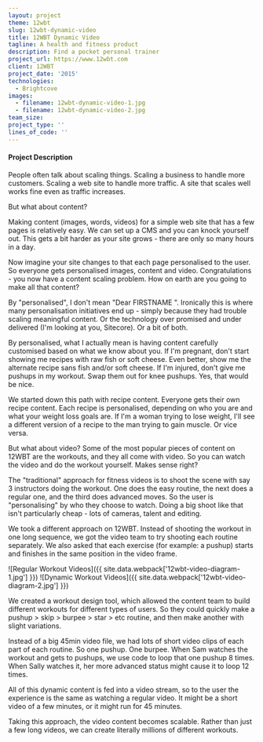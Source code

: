 ```yaml
---
layout: project
theme: 12wbt
slug: 12wbt-dynamic-video
title: 12WBT Dynamic Video
tagline: A health and fitness product
description: Find a pocket personal trainer
project_url: https://www.12wbt.com
client: 12WBT
project_date: '2015'
technologies:
  - Brightcove
images:
  - filename: 12wbt-dynamic-video-1.jpg
  - filename: 12wbt-dynamic-video-2.jpg
team_size:
project_type: ''
lines_of_code: ''
---
```


#### Project Description

People often talk about scaling things. Scaling a business to handle more customers. Scaling a web site to handle more traffic. A site that scales well works fine even as traffic increases.

But what about content?

Making content (images, words, videos) for a simple web site that has a few pages is relatively easy. We can set up a CMS and you can knock yourself out. This gets a bit harder as your site grows - there are only so many hours in a day.

Now imagine your site changes to that each page personalised to the user. So everyone gets personalised images, content and video. Congratulations - you now have a content scaling problem. How on earth are you going to make all that content?

By "personalised", I don't mean "Dear FIRSTNAME ". Ironically this is where many personalisation initiatives end up - simply because they had trouble scaling meaningful content. Or the technology over promised and under delivered (I'm looking at you, Sitecore). Or a bit of both.

By personalised, what I actually mean is having content carefully customised based on what we know about you. If I'm pregnant, don't start showing me recipes with raw fish or soft cheese. Even better, show me the alternate recipe sans fish and/or soft cheese. If I'm injured, don't give me pushups in my workout. Swap them out for knee pushups. Yes, that would be nice.

We started down this path with recipe content. Everyone gets their own recipe content. Each recipe is personalised, depending on who you are and what your weight loss goals are. If I'm a woman trying to lose weight, I'll see a different version of a recipe to the man trying to gain muscle. Or vice versa.

But what about video? Some of the most popular pieces of content on 12WBT are the workouts, and they all come with video. So you can watch the video and do the workout yourself. Makes sense right?

The "traditional" approach for fitness videos is to shoot the scene with say 3 instructors doing the workout. One does the easy routine, the next does a regular one, and the third does advanced moves. So the user is "personalising" by who they choose to watch. Doing a big shoot like that isn't particularly cheap - lots of cameras, talent and editing.

We took a different approach on 12WBT. Instead of shooting the workout in one long sequence, we got the video team to try shooting each routine separately. We also asked that each exercise (for example: a pushup) starts and finishes in the same position in the video frame.

![Regular Workout Videos]({{ site.data.webpack['12wbt-video-diagram-1.jpg'] }})
![Dynamic Workout Videos]({{ site.data.webpack['12wbt-video-diagram-2.jpg'] }})

We created a workout design tool, which allowed the content team to build different workouts for different types of users. So they could quickly make a pushup > skip > burpee > star > etc routine, and then make another with slight variations.

Instead of a big 45min video file, we had lots of short video clips of each part of each routine. So one pushup. One burpee. When Sam watches the workout and gets to pushups, we use code to loop that one pushup 8 times. When Sally watches it, her more advanced status might cause it to loop 12 times.

All of this dynamic content is fed into a video stream, so to the user the experience is the same as watching a regular video. It might be a short video of a few minutes, or it might run for 45 minutes.

Taking this approach, the video content becomes scalable. Rather than just a few long videos, we can create literally millions of different workouts.
